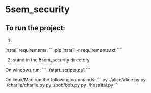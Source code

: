 # 5sem_security

## To run the project:
1.
install requirements:
´´´
pip install -r requirements.txt
´´´

2. stand in the 5sem_security directory

On windows run:
´´´
./start_scripts.ps1
´´´

On linux/Mac run the following commands:
´´´
py ./alice/alice.py
py ./charlie/charlie.py
py ./bob/bob.py
py ./hospital.py
´´´
